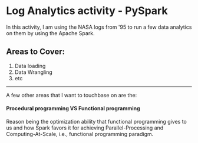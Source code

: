 # Log Analytics activity - PySpark

In this activity, I am using the NASA logs from '95 to run a few data analytics on them by using the Apache Spark.

## Areas to Cover:
1. Data loading
2. Data Wrangling
3. etc

***
A few other areas that I want to touchbase on are the:

#### **Procedural programming VS Functional programming**

Reason being the optimization ability that functional programming gives to us and how Spark favors it for achieving Parallel-Processing and Computing-At-Scale, i.e., functional programming paradigm.